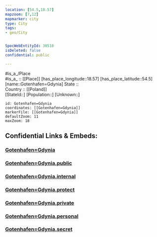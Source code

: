 ```yaml
---
location: [54.5,18.57] 
mapzoom: [7,12] 
mapmarker: city 
type: City
tags:
- geo/City


SpocWebEntityId: 30518
isDeleted: false
confidential: public

---
```

#is_a_/Place  
#is_a_ :: [[Place]] 
[has_place_longitude::18.57] 
[has_place_latitude::54.5] 
[name::Gotenhafen=Gdynia] 
State ::  
Country :: [[Poland]]  
[StateId::] 
[Population::] 
[Unknown::] 


```leaflet
id: Gotenhafen=Gdynia
coordinates: [[Gotenhafen=Gdynia]] 
markerFile: [[Gotenhafen=Gdynia]] 
defaultZoom: 11 
maxZoom: 18
```


## Confidential Links & Embeds: 

### [Gotenhafen=Gdynia](/_Standards/Earth/Continent/Europe/Europe~East/Poland/City/Gotenhafen=Gdynia.md) 

### [Gotenhafen=Gdynia.public](/_public/Earth/Continent/Europe/Europe~East/Poland/City/Gotenhafen=Gdynia.public.md) 

### [Gotenhafen=Gdynia.internal](/_internal/Earth/Continent/Europe/Europe~East/Poland/City/Gotenhafen=Gdynia.internal.md) 

### [Gotenhafen=Gdynia.protect](/_protect/Earth/Continent/Europe/Europe~East/Poland/City/Gotenhafen=Gdynia.protect.md) 

### [Gotenhafen=Gdynia.private](/_private/Earth/Continent/Europe/Europe~East/Poland/City/Gotenhafen=Gdynia.private.md) 

### [Gotenhafen=Gdynia.personal](/_personal/Earth/Continent/Europe/Europe~East/Poland/City/Gotenhafen=Gdynia.personal.md) 

### [Gotenhafen=Gdynia.secret](/_secret/Earth/Continent/Europe/Europe~East/Poland/City/Gotenhafen=Gdynia.secret.md)

